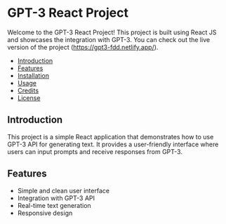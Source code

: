 # GPT-3 React Project

Welcome to the GPT-3 React Project! This project is built using React JS and showcases the integration with GPT-3. You can check out the live version of the project (https://gpt3-fdd.netlify.app/).

- [Introduction](#introduction)
- [Features](#features)
- [Installation](#installation)
- [Usage](#usage)
- [Credits](#credits)
- [License](#license)

## Introduction

This project is a simple React application that demonstrates how to use GPT-3 API for generating text. It provides a user-friendly interface where users can input prompts and receive responses from GPT-3.

## Features

- Simple and clean user interface
- Integration with GPT-3 API
- Real-time text generation
- Responsive design
